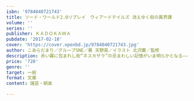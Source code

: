 ```yaml
---
isbn: '9784040721743'
title: ソード・ワールド2.0リプレイ　ウィアードテイルズ 消えゆく街の異界譚
volume: ''
series: ''
publisher: ＫＡＤＯＫＡＷＡ
pubdate: '2017-02-18'
cover: 'https://cover.openbd.jp/9784040721743.jpg'
author: こあらだまり／グループSNE／著 天野英／イラスト 北沢慶／監修
description: 赤い霧に包まれし街“ネスカザラ”の忌まわしい記憶がいま明らかとなる――
price: '720'
genre: ''
target: 一般
format: 文庫
content: 諸芸・娯楽

---
```

